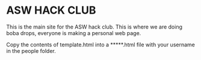 # ASW HACK CLUB
This is the main site for the ASW hack club. This is where we are doing boba drops, everyone is making a personal web page.

Copy the contents of template.html into a *****.html file with your username in the people folder.

